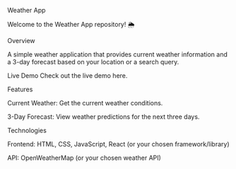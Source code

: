 Weather App

Welcome to the Weather App repository! 🌦️

Overview

A simple weather application that provides current weather information and a 3-day forecast based on your location or a search query.

Live Demo
Check out the live demo here.

Features

Current Weather: Get the current weather conditions.

3-Day Forecast: View weather predictions for the next three days.

Technologies

Frontend: HTML, CSS, JavaScript, React (or your chosen framework/library)

API: OpenWeatherMap (or your chosen weather API)
